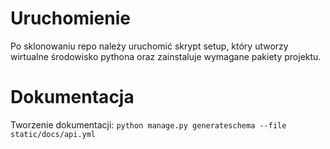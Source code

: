 # Uruchomienie
Po sklonowaniu repo należy uruchomić skrypt setup, który utworzy wirtualne środowisko pythona oraz zainstaluje wymagane 
pakiety projektu.

# Dokumentacja
Tworzenie dokumentacji:
``` python manage.py generateschema --file static/docs/api.yml ```
